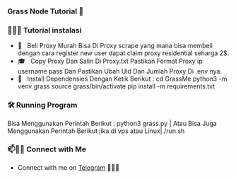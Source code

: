 ### Grass Node Tutorial 👋

<!--
**Grass** Node ✨ Proxy ✨ repository:

**Bahan Bahan**

- 💻 &nbsp; Vps / Lain Nya.
- 🌐 &nbsp; Proxy.
- 🛢 &nbsp; ![Python](https://img.shields.io/badge/-Python-333333?style=flat&logo=python)
-->

<h3> 👨🏻‍💻 Tutorial instalasi </h3>

- 🤔 &nbsp; Beli Proxy Murah Bisa Di Proxy scrape yang mana bisa membeli dengan cara register new user dapat claim proxy residential seharga 2$.
- 🎓 &nbsp; Copy Proxy Dan Salin Di Proxy.txt Pastikan Format Proxy ip username pass Dan Pastikan Ubah Uid Dan Jumlah Proxy Di .env nya.
- 🌱 &nbsp; Install Dependensies Dengan Ketik Berikut :
             cd GrassMe
             python3 -m venv grass
             source grass/bin/activate
             pip install -m requirements.txt

<h3>🛠 Running Program</h3>

Bisa Menggunakan Perintah Berikut :
python3 grass.py | Atau Bisa Juga Menggunakan Perintah Berikut  jika di vps atau Linux|./run.sh 

### 📫🤝🏻 Connect with Me

 - Connect with me on [Telegram](https://t.me/dilz232) 👨🏻‍💻
